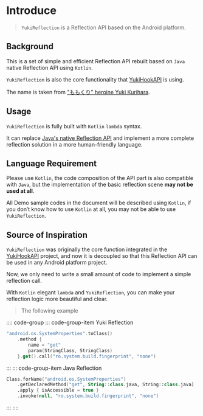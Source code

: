 # Introduce

> `YukiReflection` is a Reflection API based on the Android platform.

## Background

This is a set of simple and efficient Reflection API rebuilt based on `Java` native Reflection API using `Kotlin`.

`YukiReflection` is also the core functionality that [YukiHookAPI](https://github.com/fankes/YukiHookAPI) is using.

The name is taken from ["ももくり" heroine Yuki Kurihara](https://www.bilibili.com/bangumi/play/ss5016).

## Usage

`YukiReflection` is fully built with `Kotlin` `lambda` syntax.

It can replace [Java's native Reflection API](https://www.oracle.com/technical-resources/articles/java/javareflection.html) and implement a more complete reflection solution in a more human-friendly language.

## Language Requirement

Please use `Kotlin`, the code composition of the API part is also compatible with `Java`, but the implementation of the basic reflection scene **may not be used at all**.

All Demo sample codes in the document will be described using `Kotlin`, if you don’t know how to use `Kotlin` at all, you may not be able to use `YukiReflection`.

## Source of Inspiration

`YukiReflection` was originally the core function integrated in the [YukiHookAPI](https://github.com/fankes/YukiHookAPI) project, and now it is decoupled so that this Reflection API can be used in any Android platform project.

Now, we only need to write a small amount of code to implement a simple reflection call.

With `Kotlin` elegant `lambda` and `YukiReflection`, you can make your reflection logic more beautiful and clear.

> The following example

:::: code-group
::: code-group-item Yuki Reflection

```kotlin
"android.os.SystemProperties".toClass()
    .method {
        name = "get"
        param(StringClass, StringClass)
    }.get().call("ro.system.build.fingerprint", "none")
```

:::
::: code-group-item Java Reflection

```kotlin
Class.forName("android.os.SystemProperties")
    .getDeclaredMethod("get", String::class.java, String::class.java)
    .apply { isAccessible = true }
    .invoke(null, "ro.system.build.fingerprint", "none")
```

:::
::::